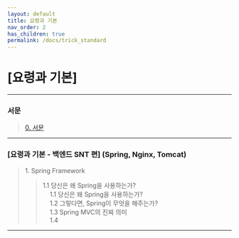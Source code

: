 ```yaml
---
layout: default
title: 요령과 기본
nav_order: 2
has_children: true
permalink: /docs/trick_standard
---
```


# [요령과 기본]

---
### 서문
> [0. 서문](https://taes-k.github.io/docs/trick_standard/intro/)

--- 

### [요령과 기본 - 백엔드 SNT 편]  (Spring, Nginx, Tomcat)  

> 1\. Spring Framework  
>> 1.1 당신은 왜 Spring을 사용하는가?  
>> &nbsp;&nbsp;&nbsp;&nbsp;1.1 당신은 왜 Spring을 사용하는가?  
>> &nbsp;&nbsp;&nbsp;&nbsp;1.2 그렇다면, Spring이 무엇을 해주는가?  
>> &nbsp;&nbsp;&nbsp;&nbsp;1.3 Spring MVC의 진짜 의미  
>> &nbsp;&nbsp;&nbsp;&nbsp;1.4   

---

